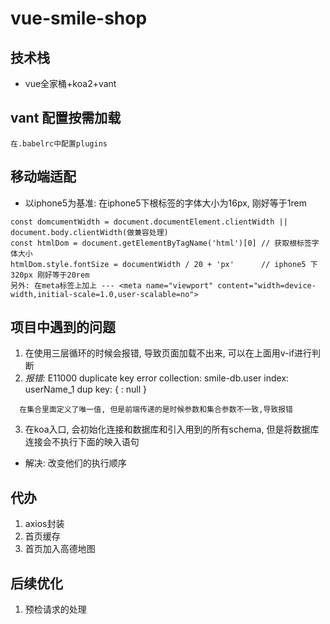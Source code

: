 # vue-smile-shop
## 技术栈
* vue全家桶+koa2+vant
## vant 配置按需加载
`在.babelrc中配置plugins`
## 移动端适配
* 以iphone5为基准:  在iphone5下根标签的字体大小为16px, 刚好等于1rem
```$xslt
const domcumentWidth = document.documentElement.clientWidth || document.body.clientWidth(做兼容处理)
const htmlDom = document.getElementByTagName('html')[0] // 获取根标签字体大小
htmlDom.style.fontSize = documentWidth / 20 + 'px'      // iphone5 下320px 刚好等于20rem
另外: 在meta标签上加上 --- <meta name="viewport" content="width=device-width,initial-scale=1.0,user-scalable=no">
```


## 项目中遇到的问题
1. 在使用三层循环的时候会报错, 导致页面加载不出来, 可以在上面用v-if进行判断
2.  *报错:* E11000 duplicate key error collection: smile-db.user index: userName_1 dup key: { : null }
```$xslt
  在集合里面定义了唯一值, 但是前端传递的是时候参数和集合参数不一致,导致报错
```
3. 在koa入口, 会初始化连接和数据库和引入用到的所有schema, 但是将数据库连接会不执行下面的映入语句
* 解决: 改变他们的执行顺序
## 代办
1. axios封装
2. 首页缓存
3. 首页加入高德地图

## 后续优化
1. 预检请求的处理

